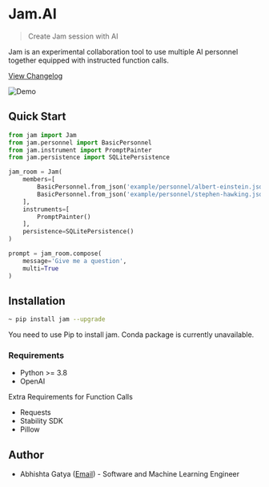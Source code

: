 # Jam.AI

> Create Jam session with AI

Jam is an experimental collaboration tool to use multiple AI personnel together equipped with instructed function calls.

[View Changelog](https://github.com/abhishtagatya/jam/blob/master/CHANGELOG.md)

![Demo](https://raw.githubusercontent.com/abhishtagatya/jam/master/docs/demo.png)

## Quick Start

```python
from jam import Jam
from jam.personnel import BasicPersonnel
from jam.instrument import PromptPainter
from jam.persistence import SQLitePersistence

jam_room = Jam(
    members=[
        BasicPersonnel.from_json('example/personnel/albert-einstein.json'),
        BasicPersonnel.from_json('example/personnel/stephen-hawking.json')
    ],
    instruments=[
        PromptPainter()
    ],
    persistence=SQLitePersistence()
)

prompt = jam_room.compose(
    message='Give me a question',
    multi=True
)

```

## Installation

```bash
~ pip install jam --upgrade
```
You need to use Pip to install jam. Conda package is currently unavailable.

### Requirements
* Python >= 3.8
* OpenAI

Extra Requirements for Function Calls
* Requests
* Stability SDK
* Pillow

## Author
* Abhishta Gatya ([Email](mailto:abhishtagatya@yahoo.com)) - Software and Machine Learning Engineer
